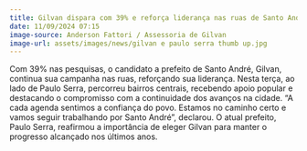 ```yaml
---
title: Gilvan dispara com 39% e reforça liderança nas ruas de Santo André
date: 11/09/2024 07:15
image-source: Anderson Fattori / Assessoria de Gilvan
image-url: assets/images/news/gilvan e paulo serra thumb up.jpg
---
```


Com 39% nas pesquisas, o candidato a prefeito de Santo André, Gilvan, continua sua campanha nas ruas, reforçando sua liderança. Nesta terça, ao lado de Paulo Serra, percorreu bairros centrais, recebendo apoio popular e destacando o compromisso com a continuidade dos avanços na cidade. “A cada agenda sentimos a confiança do povo. Estamos no caminho certo e vamos seguir trabalhando por Santo André”, declarou. O atual prefeito, Paulo Serra, reafirmou a importância de eleger Gilvan para manter o progresso alcançado nos últimos anos.